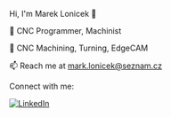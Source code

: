Hi, I'm Marek Lonicek 👋



👔 CNC Programmer, Machinist

💎 CNC Machining, Turning, EdgeCAM

📫 Reach me at mark.lonicek@seznam.cz


Connect with me:


[![LinkedIn](https://img.shields.io/badge/LinkedIn-0077B5?logo=linkedin&logoColor=white)](https://www.linkedin.com/in/marek-loníček-177474341)


<!--
![](https://komarev.com/ghpvc/?username=your-github-username)
-->
 
